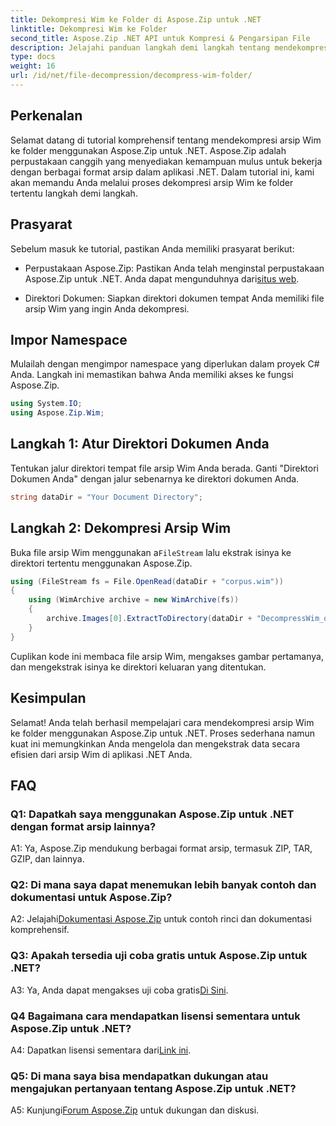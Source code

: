 ```yaml
---
title: Dekompresi Wim ke Folder di Aspose.Zip untuk .NET
linktitle: Dekompresi Wim ke Folder
second_title: Aspose.Zip .NET API untuk Kompresi & Pengarsipan File
description: Jelajahi panduan langkah demi langkah tentang mendekompresi arsip Wim menggunakan Aspose.Zip untuk .NET. Unduh perpustakaan, ikuti tutorial, dan kelola file arsip di aplikasi .NET Anda secara efisien.
type: docs
weight: 16
url: /id/net/file-decompression/decompress-wim-folder/
---
```

## Perkenalan

Selamat datang di tutorial komprehensif tentang mendekompresi arsip Wim ke folder menggunakan Aspose.Zip untuk .NET. Aspose.Zip adalah perpustakaan canggih yang menyediakan kemampuan mulus untuk bekerja dengan berbagai format arsip dalam aplikasi .NET. Dalam tutorial ini, kami akan memandu Anda melalui proses dekompresi arsip Wim ke folder tertentu langkah demi langkah.

## Prasyarat

Sebelum masuk ke tutorial, pastikan Anda memiliki prasyarat berikut:

-  Perpustakaan Aspose.Zip: Pastikan Anda telah menginstal perpustakaan Aspose.Zip untuk .NET. Anda dapat mengunduhnya dari[situs web](https://releases.aspose.com/zip/net/).

- Direktori Dokumen: Siapkan direktori dokumen tempat Anda memiliki file arsip Wim yang ingin Anda dekompresi.

## Impor Namespace

Mulailah dengan mengimpor namespace yang diperlukan dalam proyek C# Anda. Langkah ini memastikan bahwa Anda memiliki akses ke fungsi Aspose.Zip.

```csharp
using System.IO;
using Aspose.Zip.Wim;
```

## Langkah 1: Atur Direktori Dokumen Anda

Tentukan jalur direktori tempat file arsip Wim Anda berada. Ganti "Direktori Dokumen Anda" dengan jalur sebenarnya ke direktori dokumen Anda.

```csharp
string dataDir = "Your Document Directory";
```

## Langkah 2: Dekompresi Arsip Wim

 Buka file arsip Wim menggunakan a`FileStream` lalu ekstrak isinya ke direktori tertentu menggunakan Aspose.Zip.

```csharp
using (FileStream fs = File.OpenRead(dataDir + "corpus.wim"))
{
    using (WimArchive archive = new WimArchive(fs))
    {
        archive.Images[0].ExtractToDirectory(dataDir + "DecompressWim_out");
    }
}
```

Cuplikan kode ini membaca file arsip Wim, mengakses gambar pertamanya, dan mengekstrak isinya ke direktori keluaran yang ditentukan.

## Kesimpulan

Selamat! Anda telah berhasil mempelajari cara mendekompresi arsip Wim ke folder menggunakan Aspose.Zip untuk .NET. Proses sederhana namun kuat ini memungkinkan Anda mengelola dan mengekstrak data secara efisien dari arsip Wim di aplikasi .NET Anda.

## FAQ

### Q1: Dapatkah saya menggunakan Aspose.Zip untuk .NET dengan format arsip lainnya?

A1: Ya, Aspose.Zip mendukung berbagai format arsip, termasuk ZIP, TAR, GZIP, dan lainnya.

### Q2: Di mana saya dapat menemukan lebih banyak contoh dan dokumentasi untuk Aspose.Zip?

 A2: Jelajahi[Dokumentasi Aspose.Zip](https://reference.aspose.com/zip/net/) untuk contoh rinci dan dokumentasi komprehensif.

### Q3: Apakah tersedia uji coba gratis untuk Aspose.Zip untuk .NET?

 A3: Ya, Anda dapat mengakses uji coba gratis[Di Sini](https://releases.aspose.com/).

### Q4 Bagaimana cara mendapatkan lisensi sementara untuk Aspose.Zip untuk .NET?

 A4: Dapatkan lisensi sementara dari[Link ini](https://purchase.aspose.com/temporary-license/).

### Q5: Di mana saya bisa mendapatkan dukungan atau mengajukan pertanyaan tentang Aspose.Zip untuk .NET?

 A5: Kunjungi[Forum Aspose.Zip](https://forum.aspose.com/c/zip/37) untuk dukungan dan diskusi.